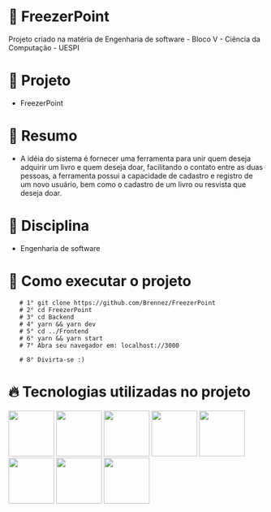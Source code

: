 # 🚀 FreezerPoint

Projeto criado na matéria de Engenharia de software - Bloco V - Ciência da Computação - UESPI

# 📌 Projeto

- FreezerPoint

# 📝 Resumo

- A idéia do sistema é fornecer uma ferramenta para unir quem deseja adquirir um livro e quem deseja doar, facilitando o contato entre as duas pessoas, a ferramenta possui a capacidade de cadastro e registro de um novo usuário, bem como o cadastro de um livro ou resvista que deseja doar.
 
# 📒 Disciplina

- Engenharia de software

# 📎 Como executar o projeto
``` 
   # 1° git clone https://github.com/Brennez/FreezerPoint
   # 2° cd FreezerPoint
   # 3° cd Backend
   # 4° yarn && yarn dev
   # 5° cd ../Frontend
   # 6° yarn && yarn start
   # 7° Abra seu navegador em: localhost://3000
   
   # 8° Divirta-se :) 
   ```

# 🔥 Tecnologias utilizadas no projeto

<img height="90" src="https://cdn.jsdelivr.net/gh/devicons/devicon/icons/nodejs/nodejs-original-wordmark.svg" /> 
<img height="90" src="https://cdn.jsdelivr.net/gh/devicons/devicon/icons/docker/docker-original-wordmark.svg" />
<img height="90" src="https://cdn.jsdelivr.net/gh/devicons/devicon/icons/express/express-original.svg" />
<img height="90" src="https://cdn.jsdelivr.net/gh/devicons/devicon/icons/react/react-original.svg" />
<img height="90" src="https://cdn.jsdelivr.net/gh/devicons/devicon/icons/figma/figma-original.svg" />
<img height="90" src="https://cdn.jsdelivr.net/gh/devicons/devicon/icons/jest/jest-plain.svg" />
<img height="90" src="https://cdn.jsdelivr.net/gh/devicons/devicon/icons/mocha/mocha-plain.svg" />
<img height="90" src="https://cdn.jsdelivr.net/gh/devicons/devicon/icons/trello/trello-plain.svg" />
